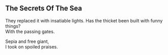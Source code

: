 The Secrets Of The Sea
----------------------
They replaced it with insatiable lights. Has the thicket been built with funny things?  
With the passing gates.  
  
Sepia and free giant,  
I took on spoiled praises.  
